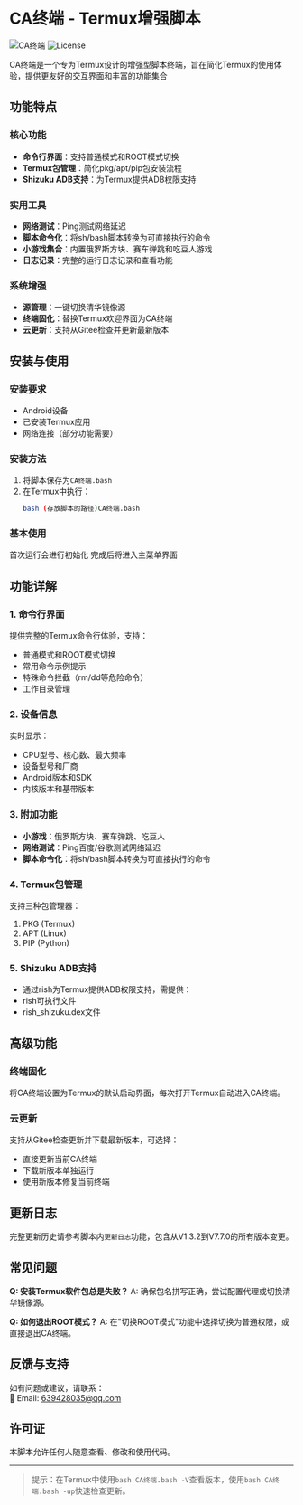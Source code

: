 # CA终端 - Termux增强脚本

![CA终端](https://img.shields.io/badge/Version-7.7.0-green) ![License](https://img.shields.io/badge/License-Free-blue)

CA终端是一个专为Termux设计的增强型脚本终端，旨在简化Termux的使用体验，提供更友好的交互界面和丰富的功能集合

## 功能特点

### 核心功能
- **命令行界面**：支持普通模式和ROOT模式切换
- **Termux包管理**：简化pkg/apt/pip包安装流程
- **Shizuku ADB支持**：为Termux提供ADB权限支持

### 实用工具
- **网络测试**：Ping测试网络延迟
- **脚本命令化**：将sh/bash脚本转换为可直接执行的命令
- **小游戏集合**：内置俄罗斯方块、赛车弹跳和吃豆人游戏
- **日志记录**：完整的运行日志记录和查看功能

### 系统增强
- **源管理**：一键切换清华镜像源
- **终端固化**：替换Termux欢迎界面为CA终端
- **云更新**：支持从Gitee检查并更新最新版本

## 安装与使用

### 安装要求
- Android设备
- 已安装Termux应用
- 网络连接（部分功能需要）

### 安装方法
1. 将脚本保存为`CA终端.bash`
2. 在Termux中执行：
   ```bash
   bash (存放脚本的路径)CA终端.bash
   ```

### 基本使用
首次运行会进行初始化 完成后将进入主菜单界面

## 功能详解

### 1. 命令行界面
提供完整的Termux命令行体验，支持：
- 普通模式和ROOT模式切换
- 常用命令示例提示
- 特殊命令拦截（rm/dd等危险命令）
- 工作目录管理

### 2. 设备信息
实时显示：
- CPU型号、核心数、最大频率
- 设备型号和厂商
- Android版本和SDK
- 内核版本和基带版本

### 3. 附加功能
- **小游戏**：俄罗斯方块、赛车弹跳、吃豆人
- **网络测试**：Ping百度/谷歌测试网络延迟
- **脚本命令化**：将sh/bash脚本转换为可直接执行的命令

### 4. Termux包管理
支持三种包管理器：
1. PKG (Termux)
2. APT (Linux)
3. PIP (Python)

### 5. Shizuku ADB支持
- 通过rish为Termux提供ADB权限支持，需提供：
- rish可执行文件
- rish_shizuku.dex文件

## 高级功能

### 终端固化
将CA终端设置为Termux的默认启动界面，每次打开Termux自动进入CA终端。

### 云更新
支持从Gitee检查更新并下载最新版本，可选择：
- 直接更新当前CA终端
- 下载新版本单独运行
- 使用新版本修复当前终端

## 更新日志

完整更新历史请参考脚本内`更新日志`功能，包含从V1.3.2到V7.7.0的所有版本变更。

## 常见问题

**Q: 安装Termux软件包总是失败？**
A: 确保包名拼写正确，尝试配置代理或切换清华镜像源。

**Q: 如何退出ROOT模式？**
A: 在"切换ROOT模式"功能中选择切换为普通权限，或直接退出CA终端。

## 反馈与支持

如有问题或建议，请联系：  
📧 Email: 639428035@qq.com

## 许可证

本脚本允许任何人随意查看、修改和使用代码。

---

> 提示：在Termux中使用`bash CA终端.bash -V`查看版本，使用`bash CA终端.bash -up`快速检查更新。